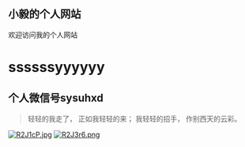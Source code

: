 ## 小毅的个人网站   

欢迎访问我的个人网站
# ssssssyyyyyy
## 个人微信号sysuhxd
>轻轻的我走了，
>正如我轻轻的来；
>我轻轻的招手，
>作别西天的云彩。 
>
[![R2J1cP.jpg](https://www.helloimg.com/images/2022/04/29/R2J1cP.jpg)](https://www.helloimg.com/image/R2J1cP)
[![R2J3r6.png](https://www.helloimg.com/images/2022/04/29/R2J3r6.png)](https://www.helloimg.com/image/R2J3r6)
